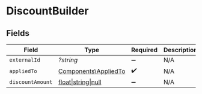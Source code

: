 # DiscountBuilder


## Fields

| Field                                                          | Type                                                           | Required                                                       | Description                                                    |
| -------------------------------------------------------------- | -------------------------------------------------------------- | -------------------------------------------------------------- | -------------------------------------------------------------- |
| `externalId`                                                   | *?string*                                                      | :heavy_minus_sign:                                             | N/A                                                            |
| `appliedTo`                                                    | [Components\AppliedTo](../../Models/Components/AppliedTo.md)   | :heavy_check_mark:                                             | N/A                                                            |
| `discountAmount`                                               | [float\|string\|null](../../Models/Components/DiscountAmount.md) | :heavy_minus_sign:                                             | N/A                                                            |